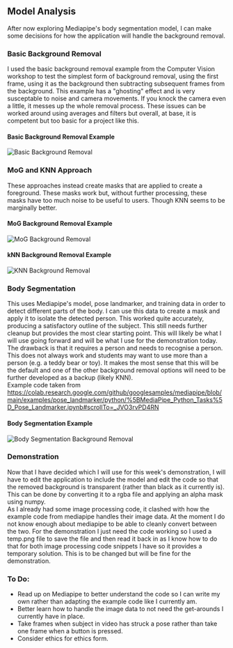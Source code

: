 ## Model Analysis
After now exploring Mediapipe's body segmentation model, I can make some decisions for how the application will handle the background removal.

### Basic Background Removal
I used the basic background removal example from the Computer Vision workshop to test the simplest form of background removal, using the first frame, using it as the background then subtracting subsequent frames from the background. This example has a "ghosting" effect and is very susceptable to noise and camera movements. If you knock the camera even a little, it messes up the whole removal process. These issues can be worked around using averages and filters but overall, at base, it is competent but too basic for a project like this.

#### Basic Background Removal Example

![Basic Background Removal](/docs/assets/basic-bgsubtract-test.png)

### MoG and KNN Approach

These approaches instead create masks that are applied to create a foreground. These masks work but, without further processing, these masks have too much noise to be useful to users. Though KNN seems to be marginally better.

#### MoG Background Removal Example
![MoG Background Removal](/docs/assets/mog-bgsubtract-test.png)

#### kNN Background Removal Example
![KNN Background Removal](/docs/assets/knn-bgsubtract-test.png)

### Body Segmentation
This uses Mediapipe's model, pose landmarker, and training data in order to detect different parts of the body. I can use this data to create a mask and apply it to isolate the detected person. This worked quite accurately, producing a satisfactory outline of the subject. This still needs further cleanup but provides the most clear starting point. This will likely be what I will use going forward and will be what I use for the demonstration today. The drawback is that it requires a person and needs to recognise a person. This does not always work and students may want to use more than a person (e.g. a teddy bear or toy). It makes the most sense that this will be the default and one of the other background removal options will need to be further developed as a backup (likely KNN). <br/>
Example code taken from https://colab.research.google.com/github/googlesamples/mediapipe/blob/main/examples/pose_landmarker/python/%5BMediaPipe_Python_Tasks%5D_Pose_Landmarker.ipynb#scrollTo=_JVO3rvPD4RN

#### Body Segmentation Example
![Body Segmentation Background Removal](/docs/assets/mediapipe-test.png)

### Demonstration
Now that I have decided which I will use for this week's demonstration, I will have to edit the application to include the model and edit the code so that the removed background is transparent (rather than black as it currently is). This can be done by converting it to a rgba file and applying an alpha mask using numpy.<br/>
As I already had some image processing code, it clashed with how the example code from mediapipe handles their image data. At the moment I do not know enough about mediapipe to be able to cleanly convert between the two. For the demonstration I just need the code working so I used a temp.png file to save the file and then read it back in as I know how to do that for both image processing code snippets I have so it provides a temporary solution. This is to be changed but will be fine for the demonstration.

### To Do:
* Read up on Mediapipe to better understand the code so I can write my own rather than adapting the example code like I currently am.
* Better learn how to handle the image data to not need the get-arounds I currently have in place.
* Take frames when subject in video has struck a pose rather than take one frame when a button is pressed.
* Consider ethics for ethics form.